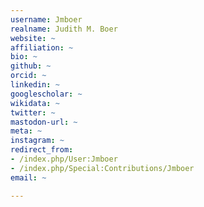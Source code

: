 ```yaml
---
username: Jmboer
realname: Judith M. Boer
website: ~
affiliation: ~
bio: ~
github: ~
orcid: ~
linkedin: ~
googlescholar: ~
wikidata: ~
twitter: ~
mastodon-url: ~
meta: ~
instagram: ~
redirect_from:
- /index.php/User:Jmboer
- /index.php/Special:Contributions/Jmboer
email: ~

---
```

